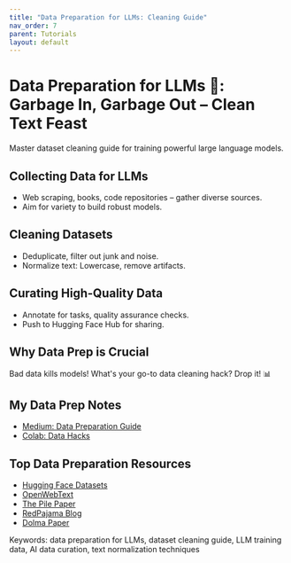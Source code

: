 ```yaml
---
title: "Data Preparation for LLMs: Cleaning Guide"
nav_order: 7
parent: Tutorials
layout: default
---
```


# Data Preparation for LLMs 🧹: Garbage In, Garbage Out – Clean Text Feast
Master dataset cleaning guide for training powerful large language models.

## Collecting Data for LLMs
- Web scraping, books, code repositories – gather diverse sources.
- Aim for variety to build robust models.

## Cleaning Datasets
- Deduplicate, filter out junk and noise.
- Normalize text: Lowercase, remove artifacts.

## Curating High-Quality Data
- Annotate for tasks, quality assurance checks.
- Push to Hugging Face Hub for sharing.

## Why Data Prep is Crucial
Bad data kills models! What's your go-to data cleaning hack? Drop it! 📊

## My Data Prep Notes
- [Medium: Data Preparation Guide](https://medium.com/@mshojaei77/data-preparation-for-large-language-models-a-practical-guide-5a0b3b2b2f0e)
- [Colab: Data Hacks](https://colab.research.google.com/drive/1y0KnCFZvGVf_odSfcNAws6kcDD7HsI0L?usp=sharing)

## Top Data Preparation Resources
- [Hugging Face Datasets](https://huggingface.co/docs/datasets/en/index)
- [OpenWebText](https://skylion007.github.io/OpenWebTextCorpus/)
- [The Pile Paper](https://arxiv.org/abs/2101.00027)
- [RedPajama Blog](https://together.ai/blog/redpajama-data-v2)
- [Dolma Paper](https://arxiv.org/abs/2402.00159)

Keywords: data preparation for LLMs, dataset cleaning guide, LLM training data, AI data curation, text normalization techniques
